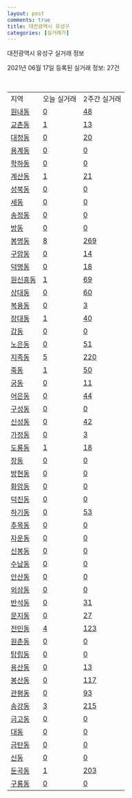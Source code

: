 ```yaml
---
layout: post
comments: true
title: 대전광역시 유성구
categories: [실거래가]
---
```


대전광역시 유성구 실거래 정보

2021년 06월 17일 등록된 실거래 정보: 27건

<script type="text/javascript">
  google.charts.load('current', {'packages':['corechart']});
  google.charts.setOnLoadCallback(drawChart);

  function drawChart() {
    var data = google.visualization.arrayToDataTable([['거래일', '매매', '전월세', '전매'], ['2021-02', 2, 25, 0], ['2021-03', 30, 93, 3], ['2021-04', 279, 286, 13], ['2021-05', 349, 345, 140], ['2021-06', 53, 197, 74]]);

    var options = {
      title: '최근 유형별 거래량 추이',
      legend: { position: 'bottom' }
    };

    var chart = new google.visualization.LineChart(document.getElementById('columnchart_material'));
    chart.draw(data, (options));
  }
</script>

<div id="columnchart_material" style="width: 450px; margin-left: -35px"></div>
<br>
<table class="sortable">
  <tr>
    <td>지역</td>
    <td>오늘 실거래</td>
    <td>2주간 실거래</td>
  </tr>

  
  <tr class="item">
    <td><a href="3020010100.html">원내동</a></td>
    <td><a href="3020010100.html">0</a></td>
    <td><a href="3020010100.html">48</a></td>
  </tr>
    

  <tr class="item">
    <td><a href="3020010200.html">교촌동</a></td>
    <td><a href="3020010200.html">1</a></td>
    <td><a href="3020010200.html">13</a></td>
  </tr>
    

  <tr class="item">
    <td><a href="3020010300.html">대정동</a></td>
    <td><a href="3020010300.html">0</a></td>
    <td><a href="3020010300.html">20</a></td>
  </tr>
    

  <tr class="item">
    <td><a href="3020010400.html">용계동</a></td>
    <td><a href="3020010400.html">0</a></td>
    <td><a href="3020010400.html">0</a></td>
  </tr>
    

  <tr class="item">
    <td><a href="3020010500.html">학하동</a></td>
    <td><a href="3020010500.html">0</a></td>
    <td><a href="3020010500.html">0</a></td>
  </tr>
    

  <tr class="item">
    <td><a href="3020010600.html">계산동</a></td>
    <td><a href="3020010600.html">1</a></td>
    <td><a href="3020010600.html">21</a></td>
  </tr>
    

  <tr class="item">
    <td><a href="3020010700.html">성북동</a></td>
    <td><a href="3020010700.html">0</a></td>
    <td><a href="3020010700.html">0</a></td>
  </tr>
    

  <tr class="item">
    <td><a href="3020010800.html">세동</a></td>
    <td><a href="3020010800.html">0</a></td>
    <td><a href="3020010800.html">0</a></td>
  </tr>
    

  <tr class="item">
    <td><a href="3020010900.html">송정동</a></td>
    <td><a href="3020010900.html">0</a></td>
    <td><a href="3020010900.html">0</a></td>
  </tr>
    

  <tr class="item">
    <td><a href="3020011000.html">방동</a></td>
    <td><a href="3020011000.html">0</a></td>
    <td><a href="3020011000.html">0</a></td>
  </tr>
    

  <tr class="item">
    <td><a href="3020011100.html">봉명동</a></td>
    <td><a href="3020011100.html">8</a></td>
    <td><a href="3020011100.html">269</a></td>
  </tr>
    

  <tr class="item">
    <td><a href="3020011200.html">구암동</a></td>
    <td><a href="3020011200.html">0</a></td>
    <td><a href="3020011200.html">14</a></td>
  </tr>
    

  <tr class="item">
    <td><a href="3020011300.html">덕명동</a></td>
    <td><a href="3020011300.html">0</a></td>
    <td><a href="3020011300.html">18</a></td>
  </tr>
    

  <tr class="item">
    <td><a href="3020011400.html">원신흥동</a></td>
    <td><a href="3020011400.html">1</a></td>
    <td><a href="3020011400.html">69</a></td>
  </tr>
    

  <tr class="item">
    <td><a href="3020011500.html">상대동</a></td>
    <td><a href="3020011500.html">0</a></td>
    <td><a href="3020011500.html">60</a></td>
  </tr>
    

  <tr class="item">
    <td><a href="3020011600.html">복용동</a></td>
    <td><a href="3020011600.html">0</a></td>
    <td><a href="3020011600.html">3</a></td>
  </tr>
    

  <tr class="item">
    <td><a href="3020011700.html">장대동</a></td>
    <td><a href="3020011700.html">1</a></td>
    <td><a href="3020011700.html">40</a></td>
  </tr>
    

  <tr class="item">
    <td><a href="3020011800.html">갑동</a></td>
    <td><a href="3020011800.html">0</a></td>
    <td><a href="3020011800.html">0</a></td>
  </tr>
    

  <tr class="item">
    <td><a href="3020011900.html">노은동</a></td>
    <td><a href="3020011900.html">0</a></td>
    <td><a href="3020011900.html">51</a></td>
  </tr>
    

  <tr class="item">
    <td><a href="3020012000.html">지족동</a></td>
    <td><a href="3020012000.html">5</a></td>
    <td><a href="3020012000.html">220</a></td>
  </tr>
    

  <tr class="item">
    <td><a href="3020012100.html">죽동</a></td>
    <td><a href="3020012100.html">1</a></td>
    <td><a href="3020012100.html">50</a></td>
  </tr>
    

  <tr class="item">
    <td><a href="3020012200.html">궁동</a></td>
    <td><a href="3020012200.html">0</a></td>
    <td><a href="3020012200.html">11</a></td>
  </tr>
    

  <tr class="item">
    <td><a href="3020012300.html">어은동</a></td>
    <td><a href="3020012300.html">0</a></td>
    <td><a href="3020012300.html">44</a></td>
  </tr>
    

  <tr class="item">
    <td><a href="3020012400.html">구성동</a></td>
    <td><a href="3020012400.html">0</a></td>
    <td><a href="3020012400.html">0</a></td>
  </tr>
    

  <tr class="item">
    <td><a href="3020012500.html">신성동</a></td>
    <td><a href="3020012500.html">0</a></td>
    <td><a href="3020012500.html">42</a></td>
  </tr>
    

  <tr class="item">
    <td><a href="3020012600.html">가정동</a></td>
    <td><a href="3020012600.html">0</a></td>
    <td><a href="3020012600.html">3</a></td>
  </tr>
    

  <tr class="item">
    <td><a href="3020012700.html">도룡동</a></td>
    <td><a href="3020012700.html">1</a></td>
    <td><a href="3020012700.html">18</a></td>
  </tr>
    

  <tr class="item">
    <td><a href="3020012800.html">장동</a></td>
    <td><a href="3020012800.html">0</a></td>
    <td><a href="3020012800.html">0</a></td>
  </tr>
    

  <tr class="item">
    <td><a href="3020012900.html">방현동</a></td>
    <td><a href="3020012900.html">0</a></td>
    <td><a href="3020012900.html">0</a></td>
  </tr>
    

  <tr class="item">
    <td><a href="3020013000.html">화암동</a></td>
    <td><a href="3020013000.html">0</a></td>
    <td><a href="3020013000.html">0</a></td>
  </tr>
    

  <tr class="item">
    <td><a href="3020013100.html">덕진동</a></td>
    <td><a href="3020013100.html">0</a></td>
    <td><a href="3020013100.html">0</a></td>
  </tr>
    

  <tr class="item">
    <td><a href="3020013200.html">하기동</a></td>
    <td><a href="3020013200.html">0</a></td>
    <td><a href="3020013200.html">53</a></td>
  </tr>
    

  <tr class="item">
    <td><a href="3020013300.html">추목동</a></td>
    <td><a href="3020013300.html">0</a></td>
    <td><a href="3020013300.html">0</a></td>
  </tr>
    

  <tr class="item">
    <td><a href="3020013400.html">자운동</a></td>
    <td><a href="3020013400.html">0</a></td>
    <td><a href="3020013400.html">0</a></td>
  </tr>
    

  <tr class="item">
    <td><a href="3020013500.html">신봉동</a></td>
    <td><a href="3020013500.html">0</a></td>
    <td><a href="3020013500.html">0</a></td>
  </tr>
    

  <tr class="item">
    <td><a href="3020013600.html">수남동</a></td>
    <td><a href="3020013600.html">0</a></td>
    <td><a href="3020013600.html">0</a></td>
  </tr>
    

  <tr class="item">
    <td><a href="3020013700.html">안산동</a></td>
    <td><a href="3020013700.html">0</a></td>
    <td><a href="3020013700.html">0</a></td>
  </tr>
    

  <tr class="item">
    <td><a href="3020013800.html">외삼동</a></td>
    <td><a href="3020013800.html">0</a></td>
    <td><a href="3020013800.html">0</a></td>
  </tr>
    

  <tr class="item">
    <td><a href="3020013900.html">반석동</a></td>
    <td><a href="3020013900.html">0</a></td>
    <td><a href="3020013900.html">31</a></td>
  </tr>
    

  <tr class="item">
    <td><a href="3020014000.html">문지동</a></td>
    <td><a href="3020014000.html">0</a></td>
    <td><a href="3020014000.html">27</a></td>
  </tr>
    

  <tr class="item">
    <td><a href="3020014100.html">전민동</a></td>
    <td><a href="3020014100.html">4</a></td>
    <td><a href="3020014100.html">123</a></td>
  </tr>
    

  <tr class="item">
    <td><a href="3020014200.html">원촌동</a></td>
    <td><a href="3020014200.html">0</a></td>
    <td><a href="3020014200.html">0</a></td>
  </tr>
    

  <tr class="item">
    <td><a href="3020014300.html">탑립동</a></td>
    <td><a href="3020014300.html">0</a></td>
    <td><a href="3020014300.html">0</a></td>
  </tr>
    

  <tr class="item">
    <td><a href="3020014400.html">용산동</a></td>
    <td><a href="3020014400.html">0</a></td>
    <td><a href="3020014400.html">13</a></td>
  </tr>
    

  <tr class="item">
    <td><a href="3020014500.html">봉산동</a></td>
    <td><a href="3020014500.html">0</a></td>
    <td><a href="3020014500.html">117</a></td>
  </tr>
    

  <tr class="item">
    <td><a href="3020014600.html">관평동</a></td>
    <td><a href="3020014600.html">0</a></td>
    <td><a href="3020014600.html">93</a></td>
  </tr>
    

  <tr class="item">
    <td><a href="3020014700.html">송강동</a></td>
    <td><a href="3020014700.html">3</a></td>
    <td><a href="3020014700.html">215</a></td>
  </tr>
    

  <tr class="item">
    <td><a href="3020014800.html">금고동</a></td>
    <td><a href="3020014800.html">0</a></td>
    <td><a href="3020014800.html">0</a></td>
  </tr>
    

  <tr class="item">
    <td><a href="3020014900.html">대동</a></td>
    <td><a href="3020014900.html">0</a></td>
    <td><a href="3020014900.html">0</a></td>
  </tr>
    

  <tr class="item">
    <td><a href="3020015000.html">금탄동</a></td>
    <td><a href="3020015000.html">0</a></td>
    <td><a href="3020015000.html">0</a></td>
  </tr>
    

  <tr class="item">
    <td><a href="3020015100.html">신동</a></td>
    <td><a href="3020015100.html">0</a></td>
    <td><a href="3020015100.html">0</a></td>
  </tr>
    

  <tr class="item">
    <td><a href="3020015200.html">둔곡동</a></td>
    <td><a href="3020015200.html">1</a></td>
    <td><a href="3020015200.html">203</a></td>
  </tr>
    

  <tr class="item">
    <td><a href="3020015300.html">구룡동</a></td>
    <td><a href="3020015300.html">0</a></td>
    <td><a href="3020015300.html">0</a></td>
  </tr>
    


</table>


    